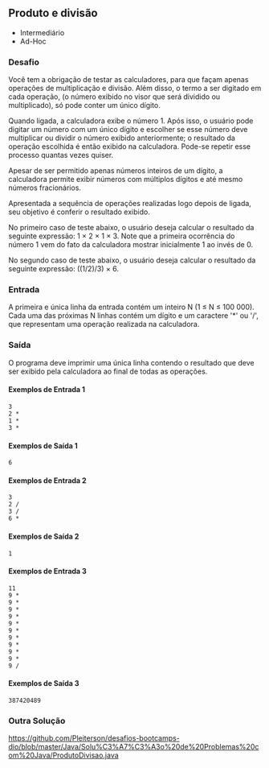 ## Produto e divisão
* Intermediário
* Ad-Hoc

### Desafio
Você tem a obrigação de testar as calculadores, para que façam apenas operações de multiplicação e divisão. Além disso, o termo a ser digitado em cada operação, (o número exibido no visor que será dividido ou multiplicado), só pode conter um único dígito.

Quando ligada, a calculadora exibe o número 1. Após isso, o usuário pode digitar um número com um único dígito e escolher se esse número deve multiplicar ou dividir o número exibido anteriormente; o resultado da operação escolhida é então exibido na calculadora. Pode-se repetir esse processo quantas vezes quiser.

Apesar de ser permitido apenas números inteiros de um dígito, a calculadora permite exibir números com múltiplos dígitos e até mesmo números fracionários.

Apresentada a sequência de operações realizadas logo depois de ligada, seu objetivo é conferir o resultado exibido.

No primeiro caso de teste abaixo, o usuário deseja calcular o resultado da seguinte expressão: 1 × 2 × 1 × 3. Note que a primeira ocorrência do número 1 vem do fato da calculadora mostrar inicialmente 1 ao invés de 0.

No segundo caso de teste abaixo, o usuário deseja calcular o resultado da seguinte expressão: ((1/2)/3) × 6.

### Entrada
A primeira e única linha da entrada contém um inteiro N (1 ≤ N ≤ 100 000). Cada uma das próximas N linhas contém um dígito e um caractere '*' ou '/', que representam uma operação realizada na calculadora.

### Saída
O programa deve imprimir uma única linha contendo o resultado que deve ser exibido pela calculadora ao final de todas as operações.


#### Exemplos de Entrada	1
~~~~
3
2 *
1 *
3 *
~~~~
#### Exemplos de Saída 1
~~~~
6
~~~~
#### Exemplos de Entrada 2
~~~~
3
2 /
3 /
6 *
~~~~
#### Exemplos de Saída 2
~~~~
1
~~~~
#### Exemplos de Entrada 3	
~~~~
11
9 *
9 *
9 *
9 *
9 *
9 *
9 *
9 *
9 *
9 *
9 /
~~~~
#### Exemplos de Saída 3
~~~~
387420489
~~~~

### Outra Solução

https://github.com/Pleiterson/desafios-bootcamps-dio/blob/master/Java/Solu%C3%A7%C3%A3o%20de%20Problemas%20com%20Java/ProdutoDivisao.java
